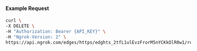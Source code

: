 <!-- Code generated for API Clients. DO NOT EDIT. -->

#### Example Request

```bash
curl \
-X DELETE \
-H "Authorization: Bearer {API_KEY}" \
-H "Ngrok-Version: 2" \
https://api.ngrok.com/edges/https/edghts_2tfL1ulEvzFrorM5nYCKkOlR0w1/routes/edghtsrt_2tfL1zOzIscozp9TDKZhTF2n0C5/traffic_policy
```
